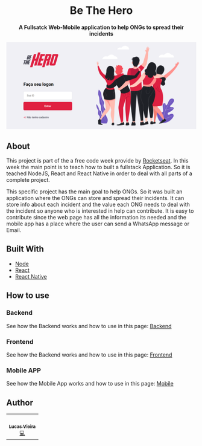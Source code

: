 <h1 align="center">Be The Hero</h1>
  <p align="center">
  <strong align="center">A Fullsatck Web-Mobile application to help ONGs to spread their incidents</strong>
</p>
  <img src="/frontend/public/Screen-Shot-first-page.png" float="center"/>
</p>

## About

This project is part of the a free code week provide by [Rocketseat](https://rocketseat.com.br/). In this week the main point is to teach how to built a fullstack Application. So it is teached NodeJS, React and React Native in order to deal with all parts of a complete project.

This specific project has the main goal to help ONGs. So it was built an application where the ONGs can store and spread their incidents. It can store info about each incident and the value each ONG needs to deal with the incident so anyone who is interested in help can contribute. It is easy to contribute since the web page has all the information its needed and the mobile app has a place where the user can send a WhatsApp message or Email.

## Built With

- [Node](https://nodejs.org/en/)
- [React](https://reactjs.org/)
- [React Native](https://reactnative.dev/)

## How to use

### Backend

See how the Backend works and how to use in this page: [Backend](https://github.com/Lukazovic/be-the-hero/tree/master/backend#backend)

### Frontend

See how the Backend works and how to use in this page: [Frontend](https://github.com/Lukazovic/be-the-hero/tree/master/frontend#frontend)

### Mobile APP

See how the Mobile App works and how to use in this page: [Mobile](https://github.com/Lukazovic/be-the-hero/tree/master/mobile#mobile)

## Author

<table>
  <tr>
    <td align="center"><a href="https://github.com/Lukazovic"><img src="https://avatars0.githubusercontent.com/u/54550926?s=460&u=cdeeac652ce0597a986fbdcff6e249ad27a1f1da&v=4" width="100px;" alt=""/><br /><sub><b>Lucas Vieira</b></sub></a><br /><a href="https://github.com/Lukazovic/be-the-hero" title="Code">💻</a></td>
  <tr>
</table>
